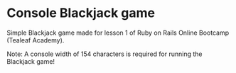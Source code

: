 Console Blackjack game
=================

Simple Blackjack game made for lesson 1 of Ruby on Rails Online Bootcamp (Tealeaf Academy).

Note: A console width of 154 characters is required for running the Blackjack game!

